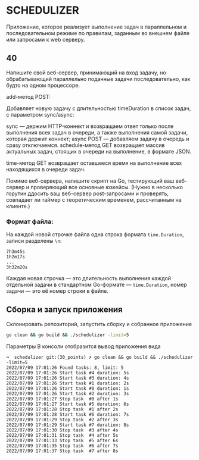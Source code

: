 # SCHEDULIZER

Приложение, которое реализует выполнение задач в параллельном и последовательном режиме по правилам, заданным во внешнем файле или запросами к web серверу. 
## 40
Напишите свой веб-сервер, принимающий на вход задачу, но обрабатывающий параллельно поданные задачи последовательно, как будто на одном процессоре.

add-метод POST:

Добавляет новую задачу с длительностью timeDuration в список задач, с параметром sync/async:

sync — держим HTTP-коннект и возвращаем ответ только после выполнения всех задач в очереди, а также выполнения самой задачи, которая держит коннект;
async POST — добавляем задачу в очередь и сразу отключаемся.
schedule-метод GET возвращает массив актуальных задач, стоящих в очереди на выполнение, в формате JSON.

time-метод GET возвращает оставшееся время на выполнение всех находящихся в очереди задач.

Помимо веб-сервера, напишите скрипт на Go, тестирующий ваш веб-сервер и проверяющий все основные юзкейсы. (Нужно в несколько горутин ддосить ваш веб-сервер post-запросами и проверять, совпадает ли таймер с теоретическим временем, рассчитанным на клиенте.)
### Формат файла:
На каждой новой строчке файла одна строка формата `time.Duration`, записи разделены `\n`:
```text
7h3m45s
1h2m17s
...
3h32m20s
```
Каждая новая строчка — это длительность выполнения каждой отдельной задачи в стандартном Go-формате — `time.Duration`, номер задачи — это её номер строки в файле.

## Сборка и запуск приложения
Склонировать репозиторий, запустить сборку и собранное приложение
```bash
go clean && go build && ./schedulizer -limit=5 
```
Параметры 
В консоли отобразится вывод приложения вида
```text
➜  schedulizer git:(30_points) ✗ go clean && go build && ./schedulizer -limit=5 
2022/07/09 17:01:26 Found tasks: 8, limit: 5
2022/07/09 17:01:26 Start task #4 duration: 5s
2022/07/09 17:01:26 Start task #3 duration: 4s
2022/07/09 17:01:26 Start task #1 duration: 2s
2022/07/09 17:01:26 Start task #0 duration: 1s
2022/07/09 17:01:26 Start task #2 duration: 3s
2022/07/09 17:01:27 Stop task  #0 after 1s
2022/07/09 17:01:27 Start task #5 duration: 6s
2022/07/09 17:01:28 Stop task  #1 after 2s
2022/07/09 17:01:28 Start task #6 duration: 7s
2022/07/09 17:01:29 Stop task  #2 after 3s
2022/07/09 17:01:29 Start task #7 duration: 8s
2022/07/09 17:01:30 Stop task  #3 after 4s
2022/07/09 17:01:31 Stop task  #4 after 5s
2022/07/09 17:01:33 Stop task  #5 after 6s
2022/07/09 17:01:35 Stop task  #6 after 7s
2022/07/09 17:01:37 Stop task  #7 after 8s
```
